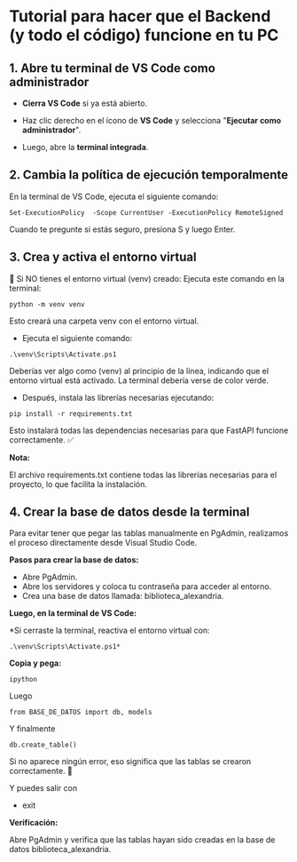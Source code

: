 # Tutorial para hacer que el Backend (y todo el código) funcione en tu PC

 
## 1. Abre tu terminal de VS Code como administrador

-  **Cierra VS Code** si ya está abierto.

- Haz clic derecho en el ícono de **VS Code** y selecciona "**Ejecutar como administrador**".

- Luego, abre la **terminal integrada**.

## 2. Cambia la política de ejecución temporalmente

En la terminal de VS Code, ejecuta el siguiente comando:
```
Set-ExecutionPolicy  -Scope CurrentUser -ExecutionPolicy RemoteSigned
```
Cuando te pregunte si estás seguro, presiona S y luego Enter.

  
## 3. Crea y activa el entorno virtual

🔹 Si NO tienes el entorno virtual (venv) creado:
Ejecuta este comando en la terminal:
```
python -m venv venv
```
Esto creará una carpeta venv con el entorno virtual.

- Ejecuta el siguiente comando:
```
.\venv\Scripts\Activate.ps1
```
Deberías ver algo como (venv) al principio de la línea, indicando que el entorno virtual está activado. La terminal debería verse de color verde.

- Después, instala las librerías necesarias ejecutando:
```
pip install -r requirements.txt
```
Esto instalará todas las dependencias necesarias para que FastAPI funcione correctamente. ✅

**Nota:**

El archivo requirements.txt contiene todas las librerías necesarias para el proyecto, lo que facilita la instalación.

## 4. Crear la base de datos desde la terminal

Para evitar tener que pegar las tablas manualmente en PgAdmin, realizamos el proceso directamente desde Visual Studio Code.


**Pasos para crear la base de datos:**

- Abre PgAdmin.
- Abre los servidores y coloca tu contraseña para acceder al entorno.
- Crea una base de datos llamada: biblioteca_alexandria.

**Luego, en la terminal de VS Code:**

*Si cerraste la terminal, reactiva el entorno virtual con:
```
.\venv\Scripts\Activate.ps1*
```
  **Copia y pega:** 
```
ipython
```
Luego
```
from BASE_DE_DATOS import db, models
```
Y finalmente
```
db.create_table()
```

Si no aparece ningún error, eso significa que las tablas se crearon correctamente. 🎉

Y puedes salir con

- exit

**Verificación:**

Abre PgAdmin y verifica que las tablas hayan sido creadas en la base de datos biblioteca_alexandria.
